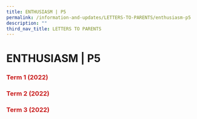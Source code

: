 ```yaml
---
title: ENTHUSIASM | P5
permalink: /information-and-updates/LETTERS-TO-PARENTS/enthusiasm-p5
description: ""
third_nav_title: LETTERS TO PARENTS
---
```

# ENTHUSIASM | P5

### <span style = "color: #c81b1b"> <b>Term 1 (2022)</b> </span>

### <span style = "color: #c81b1b"> <b>Term 2 (2022)</b> </span>

### <span style = "color: #c81b1b"> <b>Term 3 (2022)</b> </span>